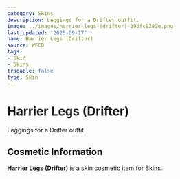 ```yaml
---
category: Skins
description: Leggings for a Drifter outfit.
image: ../images/harrier-legs-(drifter)-39dfc9282e.png
last_updated: '2025-09-17'
name: Harrier Legs (Drifter)
source: WFCD
tags:
- Skin
- Skins
tradable: false
type: Skin
---
```


# Harrier Legs (Drifter)

Leggings for a Drifter outfit.

## Cosmetic Information

**Harrier Legs (Drifter)** is a skin cosmetic item for Skins.

